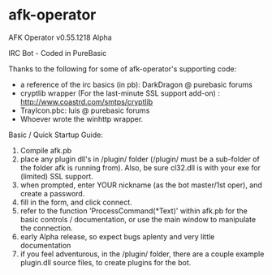 # afk-operator
AFK Operator v0.55.1218 Alpha

IRC Bot - Coded in PureBasic

Thanks to the following for some of afk-operator's supporting code:
 - a reference of the irc basics (in pb): DarkDragon @ purebasic forums
 - cryptlib wrapper (For the last-minute SSL support add-on) : http://www.coastrd.com/smtps/cryptlib
 - TrayIcon.pbc: luis @ purebasic forums
 - Whoever wrote the winhttp wrapper.

Basic / Quick Startup Guide:

1. Compile afk.pb
2. place any plugin dll's in /plugin/ folder (/plugin/ must be a sub-folder of the folder afk is running from).  Also, be sure cl32.dll is with your exe for (limited) SSL support.
3. when prompted, enter YOUR nickname (as the bot master/1st oper), and create a password.
4. fill in the form, and click connect.
5. refer to the function 'ProcessCommand(*Text)' within afk.pb for the basic controls / documentation, or use the main window to manipulate the connection.
6. early Alpha release, so expect bugs aplenty and very little documentation
7. if you feel adventurous, in the /plugin/ folder, there are a couple example plugin.dll source files, to create plugins for the bot.